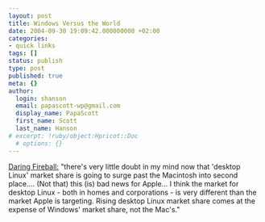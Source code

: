 ```yaml
---
layout: post
title: Windows Versus the World
date: 2004-09-30 19:09:42.000000000 +02:00
categories:
- quick links
tags: []
status: publish
type: post
published: true
meta: {}
author:
  login: shanson
  email: papascott-wp@gmail.com
  display_name: PapaScott
  first_name: Scott
  last_name: Hanson
# excerpt: !ruby/object:Hpricot::Doc
  # options: {}
---
```

<p><a href="http://daringfireball.net/2004/09/windows_vs_world" title="Daring Fireball: Windows Versus the World">Daring Fireball:</a> "there's very little doubt in my mind now that 'desktop Linux' market share is going to surge past the Macintosh into second place.... (Not that) this (is) bad news for Apple... I think the market for desktop Linux - both in homes and corporations - is very different than the market Apple is targeting. Rising desktop Linux market share comes at the expense of Windows' market share, not the Mac's."</p>
